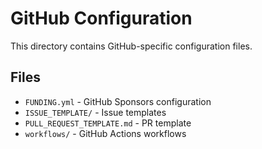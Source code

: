 # GitHub Configuration

This directory contains GitHub-specific configuration files.

## Files

- `FUNDING.yml` - GitHub Sponsors configuration
- `ISSUE_TEMPLATE/` - Issue templates
- `PULL_REQUEST_TEMPLATE.md` - PR template
- `workflows/` - GitHub Actions workflows